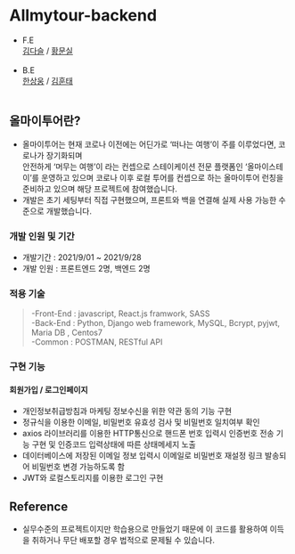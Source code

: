# Allmytour-backend
- F.E<br>
  [김다슬](https://github.com/cocacollllla) / [황문실](https://github.com/LovelyMoon23)<br>
  <br>
- B.E<br>
  [한상웅](https://github.com/tkddnd82) / [김훈태](https://github.com/kim-hoontae)<br> 
  <br>

## 올마이투어란?
- 올마이투어는 현재 코로나 이전에는 어딘가로 ‘떠나는 여행’이 주를 이루었다면, 코로나가 장기화되며  
  안전하게 ‘머무는 여행’이 라는 컨셉으로 스테이케이션 전문 플랫폼인 ‘올마이스테이’를 운영하고 있으며 
  코로나 이후 로컬 투어를 컨셉으로 하는 올마이투어 런칭을 준비하고 있으며 해당 프로젝트에 참여했습니다.
- 개발은 초기 세팅부터 직접 구현했으며, 프론트와 백을 연결해 실제 사용 가능한 수준으로 개발했습니다.

### 개발 인원 및 기간
- 개발기간 : 2021/9/01 ~ 2021/9/28
- 개발 인원 : 프론트엔드 2명, 백엔드 2명

### 적용 기술
> -Front-End : javascript, React.js framwork, SASS<br>
> -Back-End : Python, Django web framework, MySQL, Bcrypt, pyjwt, Maria DB , Centos7<br>
> -Common : POSTMAN, RESTful API

### 구현 기능

#### 회원가입 / 로그인페이지
- 개인정보취급방침과 마케팅 정보수신을 위한 약관 동의 기능 구현
- 정규식을 이용한 이메일, 비밀번호 유효성 검사 및 비밀번호 일치여부 확인
- axios 라이브러리를 이용한 HTTP통신으로 핸드폰 번호 입력시 인증번호 전송 기능 구현 및 인증코드 입력상태에 따른 상태메세지 노출
- 데이터베이스에 저장된 이메일 정보 입력시 이메일로 비밀번호 재설정 링크 발송되어 비밀번호 변경 가능하도록 함
- JWT와 로컬스토리지를 이용한 로그인 구현

## Reference
- 실무수준의 프로젝트이지만 학습용으로 만들었기 때문에 이 코드를 활용하여 이득을 취하거나 무단 배포할 경우 법적으로 문제될 수 있습니다.

